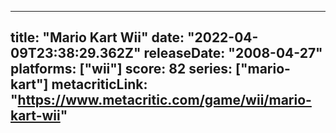 
---
title: "Mario Kart Wii"
date: "2022-04-09T23:38:29.362Z"
releaseDate: "2008-04-27"
platforms: ["wii"]
score: 82
series: ["mario-kart"]
metacriticLink: "https://www.metacritic.com/game/wii/mario-kart-wii"
---
